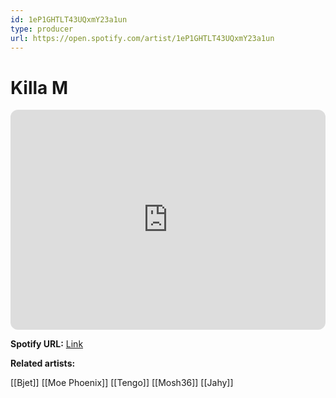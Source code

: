 ```yaml
---
id: 1eP1GHTLT43UQxmY23a1un
type: producer
url: https://open.spotify.com/artist/1eP1GHTLT43UQxmY23a1un
---
```

# Killa M

<iframe style="border-radius:12px" src="https://open.spotify.com/embed/artist/1eP1GHTLT43UQxmY23a1un" width="100%" height="352" frameBorder="0" allowfullscreen="" allow="autoplay; clipboard-write; encrypted-media; fullscreen; picture-in-picture" loading="lazy"></iframe>

**Spotify URL:** [Link](https://open.spotify.com/artist/1eP1GHTLT43UQxmY23a1un)

**Related artists:**

[[Bjet]]
[[Moe Phoenix]]
[[Tengo]]
[[Mosh36]]
[[Jahy]]
